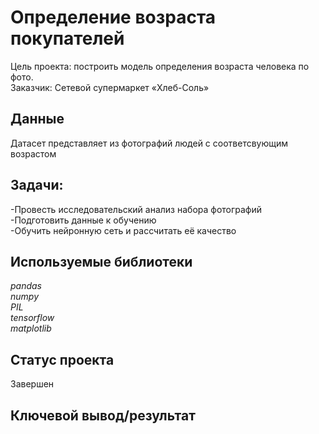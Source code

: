 # Определение возраста покупателей
Цель проекта: построить модель определения возраста человека по фото.  
Заказчик: Сетевой супермаркет «Хлеб-Соль»

## Данные

Датасет представляет из фотографий людей с соответсвующим возрастом

## Задачи:
-Провесть исследовательский анализ набора фотографий  
-Подготовить данные к обучению  
-Обучить нейронную сеть и рассчитать её качество  

## Используемые библиотеки
*pandas*  
*numpy*  
*PIL*  
*tensorflow*  
*matplotlib* 

## Статус проекта
Завершен

## Ключевой вывод/результат

